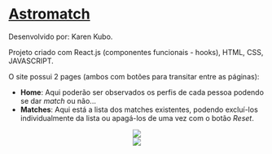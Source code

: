 # <a href="astromatch-karen-kubo.surge.sh"><strong>Astromatch</strong></a>
<p>Desenvolvido por: Karen Kubo.</p>

Projeto criado com React.js (componentes funcionais - hooks), HTML, CSS, JAVASCRIPT.

O site possui 2 pages (ambos com botões para transitar entre as páginas):
- <strong>Home</strong>: Aqui poderão ser observados os perfis de cada pessoa podendo se dar <i> match </i> ou não...
- <strong>Matches</strong>: Aqui está a lista dos matches existentes, podendo excluí-los individualmente da lista ou apagá-los de uma vez com o botão <i>Reset</i>.

<div align="center">
<img src="https://user-images.githubusercontent.com/98588790/164725607-7ba838ec-4eda-41d7-9e86-b30caf88d445.png">
</div>
<div align="center">
<img src="https://user-images.githubusercontent.com/98588790/164725680-745d8eac-9a46-4450-831b-4c30d03fec2f.png">
</div>




